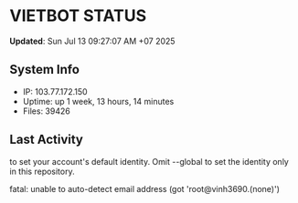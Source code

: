 # VIETBOT STATUS
**Updated**: Sun Jul 13 09:27:07 AM +07 2025

## System Info
- IP: 103.77.172.150
- Uptime: up 1 week, 13 hours, 14 minutes
- Files: 39426

## Last Activity

to set your account's default identity.
Omit --global to set the identity only in this repository.

fatal: unable to auto-detect email address (got 'root@vinh3690.(none)')
